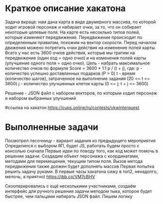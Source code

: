 # Краткое описание хакатона
Задача вкраце: нам дана карта в виде двумерного массива, по которой ходит игровой персонаж и набирает очки, за то, что он собирает некоторые целевые поля.
На карте есть несоклько типов полей, которые изменяют передвижение.
Передвижение происходит по определенным правилам, похожим на вектор скорости.
Перед началом движения можено потретить очки действия на изменение полей карты.
Всего у нас есть 3600 очков действия, которые мы тратим на передвижение (один ход = одно очко) и на изменения полей карты (улучшение одного поля = одно очко).
Цель - набрать максимальное количество очков по формуле
Score = 3600 * 1.1 p / (t + j), где:
p - количество успешно доставленных подарков (P > 0)
t - время (количество шагов), затраченное на выполнение задания (20 <= t <= 3600)
j - количество улучшенных клеток карты (0 <= j;  t + j <= 3600)

Решение - JSON файл с набором векторов, по которым ходил персонаж и набором выбранных улучшений

#ссылка на хакатон
https://cups.online/ru/contests/vkwinterquest

# Выполненные задачи
Посмотрел песочницу - вариант задания из предыдущего мероприятия
Определился с выбором ЯП, будет JS, работать будем просто с консолью сначала
Первые идеи по поводу того, как код может помочь в решении задачи. Создадим объект персонажа с координатами, методами для перемещения, текущим типом поля. Вызов метода
передвижения также должен будет дополнять массив
Первая попытка решить задачу руками. В первые часы хакатона сижу в топ2, ненадолго, мелочь, а приятно) https://ibb.co/VM7cBHV

Скооперировались с ещё несколькими участниками, создаём интерфейс для ручного решения задачи методом тыка, которое будет быстрее, чем пальцами набирать JSON файл.
Пишем логику
